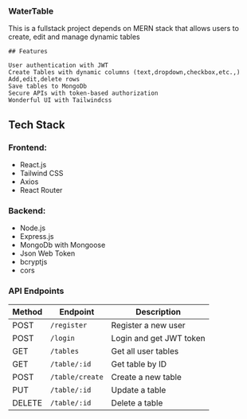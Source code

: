 ### WaterTable

This is a fullstack project depends on MERN stack that allows users to create, edit and manage dynamic tables

```
## Features

User authentication with JWT
Create Tables with dynamic columns (text,dropdown,checkbox,etc.,)
Add,edit,delete rows
Save tables to MongoDb
Secure APIs with token-based authorization
Wonderful UI with Tailwindcss
```
## Tech Stack

### Frontend:

- React.js
- Tailwind CSS
- Axios
- React Router

### Backend:
- Node.js
- Express.js
- MongoDb with Mongoose
- Json Web Token
- bcryptjs
- cors

### API Endpoints

| Method | Endpoint        | Description             |
|--------|-----------------|-------------------------|
| POST   | `/register`     | Register a new user     |
| POST   | `/login`        | Login and get JWT token |
| GET    | `/tables`       | Get all user tables     |
| GET    | `/table/:id`    | Get table by ID         |
| POST   | `/table/create` | Create a new table      |
| PUT    | `/table/:id`    | Update a table          |
| DELETE | `/table/:id`    | Delete a table          |

  
